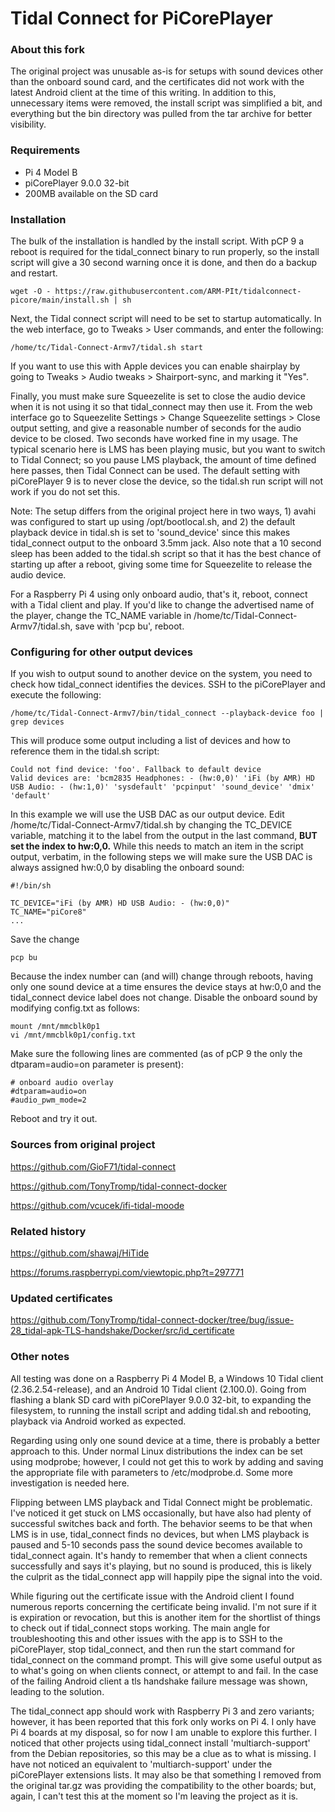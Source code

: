 # Tidal Connect for PiCorePlayer

### About this fork
The original project was unusable as-is for setups with sound devices other than the onboard sound card, and the certificates did not work with the latest Android client at the time of this writing.  In addition to this, unnecessary items were removed, the install script was simplified a bit, and everything but the bin directory was pulled from the tar archive for better visibility.

### Requirements
* Pi 4 Model B
* piCorePlayer 9.0.0 32-bit
* 200MB available on the SD card

### Installation
The bulk of the installation is handled by the install script.  With pCP 9 a reboot is required for the tidal_connect binary to run properly, so the install script will give a 30 second warning once it is done, and then do a backup and restart.

```
wget -O - https://raw.githubusercontent.com/ARM-PIt/tidalconnect-picore/main/install.sh | sh
```

Next, the Tidal connect script will need to be set to startup automatically.  In the web interface, go to Tweaks > User commands, and enter the following:

```
/home/tc/Tidal-Connect-Armv7/tidal.sh start
```

If you want to use this with Apple devices you can enable shairplay by going to Tweaks > Audio tweaks > Shairport-sync, and marking it "Yes".

Finally, you must make sure Squeezelite is set to close the audio device when it is not using it so that tidal_connect may then use it.  From the web interface go to Squeezelite Settings > Change Squeezelite settings > Close output setting, and give a reasonable number of seconds for the audio device to be closed.  Two seconds have worked fine in my usage.  The typical scenario here is LMS has been playing music, but you want to switch to Tidal Connect; so you pause LMS playback, the amount of time defined here passes, then Tidal Connect can be used.  The default setting with piCorePlayer 9 is to never close the device, so the tidal.sh run script will not work if you do not set this.

Note: The setup differs from the original project here in two ways, 1) avahi was configured to start up using /opt/bootlocal.sh, and 2) the default playback device in tidal.sh is set to 'sound_device' since this makes tidal_connect output to the onboard 3.5mm jack.  Also note that a 10 second sleep has been added to the tidal.sh script so that it has the best chance of starting up after a reboot, giving some time for Squeezelite to release the audio device.

For a Raspberry Pi 4 using only onboard audio, that's it, reboot, connect with a Tidal client and play.  If you'd like to change the advertised name of the player, change the TC_NAME variable in /home/tc/Tidal-Connect-Armv7/tidal.sh, save with 'pcp bu', reboot.

### Configuring for other output devices
If you wish to output sound to another device on the system, you need to check how tidal_connect identifies the devices.  SSH to the piCorePlayer and execute the following:

```
/home/tc/Tidal-Connect-Armv7/bin/tidal_connect --playback-device foo | grep devices
```

This will produce some output including a list of devices and how to reference them in the tidal.sh script:

```
Could not find device: 'foo'. Fallback to default device
Valid devices are: 'bcm2835 Headphones: - (hw:0,0)' 'iFi (by AMR) HD USB Audio: - (hw:1,0)' 'sysdefault' 'pcpinput' 'sound_device' 'dmix' 'default'
```

In this example we will use the USB DAC as our output device.  Edit /home/tc/Tidal-Connect-Armv7/tidal.sh by changing the TC_DEVICE variable, matching it to the label from the output in the last command, **BUT set the index to hw:0,0.**  While this needs to match an item in the script output, verbatim, in the following steps we will make sure the USB DAC is always assigned hw:0,0 by disabling the onboard sound:

```
#!/bin/sh

TC_DEVICE="iFi (by AMR) HD USB Audio: - (hw:0,0)"
TC_NAME="piCore8"
...
```

Save the change

```
pcp bu
```

Because the index number can (and will) change through reboots, having only one sound device at a time ensures the device stays at hw:0,0 and the tidal_connect device label does not change.  Disable the onboard sound by modifying config.txt as follows:

```
mount /mnt/mmcblk0p1
vi /mnt/mmcblk0p1/config.txt
```

Make sure the following lines are commented (as of pCP 9 the only the dtparam=audio=on parameter is present):

```
# onboard audio overlay
#dtparam=audio=on
#audio_pwm_mode=2
```

Reboot and try it out.

### Sources from original project

https://github.com/GioF71/tidal-connect

https://github.com/TonyTromp/tidal-connect-docker

https://github.com/vcucek/ifi-tidal-moode

### Related history

https://github.com/shawaj/HiTide

https://forums.raspberrypi.com/viewtopic.php?t=297771

### Updated certificates

https://github.com/TonyTromp/tidal-connect-docker/tree/bug/issue-28_tidal-apk-TLS-handshake/Docker/src/id_certificate

### Other notes

All testing was done on a Raspberry Pi 4 Model B, a Windows 10 Tidal client (2.36.2.54-release), and an Android 10 Tidal client (2.100.0).  Going from flashing a blank SD card with piCorePlayer 9.0.0 32-bit, to expanding the filesystem, to running the install script and adding tidal.sh and rebooting, playback via Android worked as expected.

Regarding using only one sound device at a time, there is probably a better approach to this.  Under normal Linux distributions the index can be set using modprobe; however, I could not get this to work by adding and saving the appropriate file with parameters to /etc/modprobe.d.  Some more investigation is needed here.

Flipping between LMS playback and Tidal Connect might be problematic.  I've noticed it get stuck on LMS occasionally, but have also had plenty of successful switches back and forth.  The behavior seems to be that when LMS is in use, tidal_connect finds no devices, but when LMS playback is paused and 5-10 seconds pass the sound device becomes available to tidal_connect again.  It's handy to remember that when a client connects successfully and says it's playing, but no sound is produced, this is likely the culprit as the tidal_connect app will happily pipe the signal into the void.

While figuring out the certificate issue with the Android client I found numerous reports concerning the certificate being invalid.  I'm not sure if it is expiration or revocation, but this is another item for the shortlist of things to check out if tidal_connect stops working.  The main angle for troubleshooting this and other issues with the app is to SSH to the piCorePlayer, stop tidal_connect, and then run the start command for tidal_connect on the command prompt.  This will give some useful output as to what's going on when clients connect, or attempt to and fail.  In the case of the failing Android client a tls handshake failure message was shown, leading to the solution.

The tidal_connect app should work with Raspberry Pi 3 and zero variants; however, it has been reported that this fork only works on Pi 4.  I only have Pi 4 boards at my disposal, so for now I am unable to explore this further.  I noticed that other projects using tidal_connect install 'multiarch-support' from the Debian repositories, so this may be a clue as to what is missing.  I have not noticed an equivalent to 'multiarch-support' under the piCorePlayer extensions lists.  It may also be that something I removed from the original tar.gz was providing the compatibility to the other boards; but, again, I can't test this at the moment so I'm leaving the project as it is.
